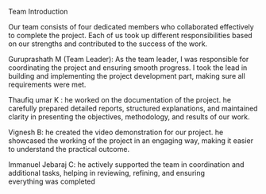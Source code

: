 Team Introduction

Our team consists of four dedicated members who collaborated effectively to complete the project. Each of us took up different responsibilities based on our strengths and contributed to the success of the work.

Guruprashath M (Team Leader): As the team leader, I was responsible for coordinating the project and ensuring smooth progress. I took the lead in building and implementing the project development part, making sure all requirements were met.

Thaufiq umar K : he worked on the documentation of the project. he carefully prepared detailed reports, structured explanations, and maintained clarity in presenting the objectives, methodology, and results of our work.

Vignesh B: he created the video demonstration for our project. he showcased the working of the project in an engaging way, making it easier to understand the practical outcome.

Immanuel Jebaraj C: he actively supported the team in coordination and additional tasks, helping in reviewing, refining, and ensuring everything was completed
